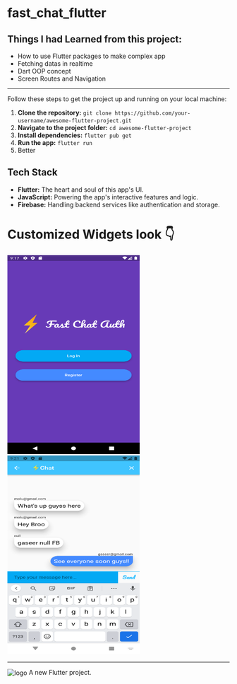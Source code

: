 # fast_chat_flutter

## Things I had Learned from this project:

<ul>  
    <li>How to use Flutter packages to make complex app</li>
    <li>Fetching datas in realtime</li>
    <li>Dart OOP concept</li>
    <li>Screen Routes and Navigation</li>
</ul>

<hr>
Follow these steps to get the project up and running on your local machine:

1. **Clone the repository:** `git clone https://github.com/your-username/awesome-flutter-project.git`
2. **Navigate to the project folder:** `cd awesome-flutter-project`
3. **Install dependencies:** `flutter pub get`
4. **Run the app:** `flutter run`
5. Better
## Tech Stack
- **Flutter:** The heart and soul of this app's UI.
- **JavaScript:** Powering the app's interactive features and logic.
- **Firebase:** Handling backend services like authentication and storage.
# Customized Widgets look 👇
<div >
    <img src="/welcome.png" width="300px" height = "450px"</img>
    <img src="/chat.png" width="300px" height = "450px"</img>
</div>
<hr>
<img align="center" width="500" alt="logo" src="https://user-images.githubusercontent.com/55774240/122635653-da725d80-d102-11eb-9208-4c8d8b4a1ac6.png" />
A new Flutter project.
